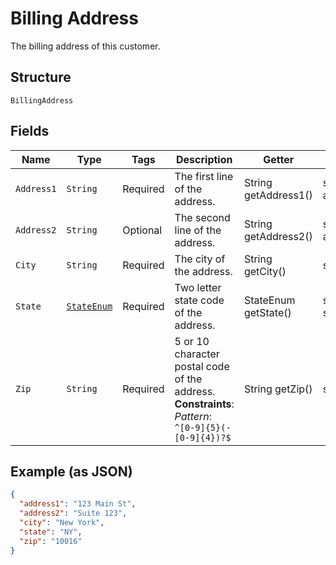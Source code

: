 
# Billing Address

The billing address of this customer.

## Structure

`BillingAddress`

## Fields

| Name | Type | Tags | Description | Getter | Setter |
|  --- | --- | --- | --- | --- | --- |
| `Address1` | `String` | Required | The first line of the address. | String getAddress1() | setAddress1(String address1) |
| `Address2` | `String` | Optional | The second line of the address. | String getAddress2() | setAddress2(String address2) |
| `City` | `String` | Required | The city of the address. | String getCity() | setCity(String city) |
| `State` | [`StateEnum`](../../doc/models/state-enum.md) | Required | Two letter state code of the address. | StateEnum getState() | setState(StateEnum state) |
| `Zip` | `String` | Required | 5 or 10 character postal code of the address.<br>**Constraints**: *Pattern*: `^[0-9]{5}(-[0-9]{4})?$` | String getZip() | setZip(String zip) |

## Example (as JSON)

```json
{
  "address1": "123 Main St",
  "address2": "Suite 123",
  "city": "New York",
  "state": "NY",
  "zip": "10016"
}
```

